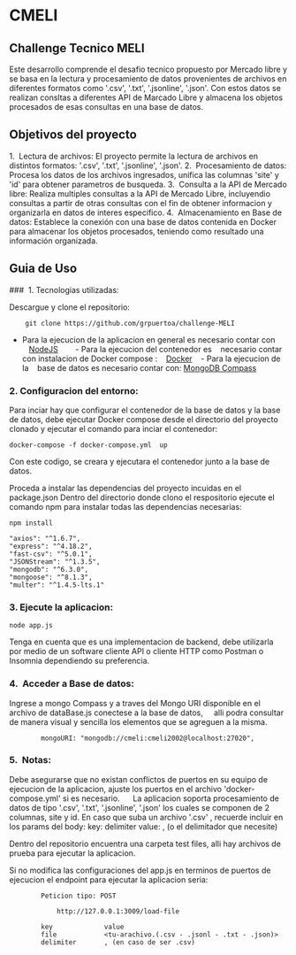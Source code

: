 # CMELI

## Challenge Tecnico MELI

Este desarrollo comprende el desafio tecnico propuesto por Mercado libre y se basa en la lectura y procesamiento de datos provenientes de archivos en diferentes formatos como '.csv', '.txt', '.jsonline', '.json'. Con estos datos se realizan consltas a diferentes API de Marcado Libre y almacena los objetos procesados de esas consultas en una base de datos.

## Objetivos del proyecto

1.  Lectura de archivos: El proyecto permite la lectura de archivos en distintos formatos: '.csv', '.txt', '.jsonline', '.json'.
2.  Procesamiento de datos: Procesa los datos de los archivos ingresados, unifica las columnas 'site' y 'id' para obtener parametros de busqueda.
3.  Consulta a la API de Mercado libre: Realiza multiples consultas a la API de Mercado Libre, incluyendio consultas a partir de otras consultas con el fin de obtener informacion y organizarla en datos de interes especifico.
4.  Almacenamiento en Base de datos: Establece la conexión con una base de datos contenida en Docker para almacenar los objetos procesados, teniendo como resultado una información organizada.

## Guia de Uso

###  1. Tecnologias utilizadas:

Descargue y clone el repositorio:

```
    git clone https://github.com/grpuertoa/challenge-MELI
```

 - Para la ejecucion de la aplicacion en general es necesario contar con
   [NodeJS](https://nodejs.org/)     
  - Para la ejecucion del contenedor es
   necesario contar con instalacion de Docker compose :
   [Docker](https://www.docker.com/get-started) 
   - Para la ejecucion de la
   base de datos es necesario contar con: [MongoDB Compass](https://www.mongodb.com/try/download/compass)
### 2. Configuracion del entorno:

Para inciar hay que configurar el contenedor de la base de datos y la base de datos, debe ejecutar Docker compose desde el directorio del proyecto clonado y ejecutar el comando para inciar el contenedor:

```
docker-compose -f docker-compose.yml  up
```

Con este codigo, se creara y ejecutara el contenedor junto a la base de datos.

Proceda a instalar las dependencias del proyecto incuidas en el package.json Dentro del directorio donde clono el respositorio ejecute el comando npm para instalar todas las dependencias necesarias:

```
npm install

"axios": "^1.6.7",
"express": "^4.18.2",
"fast-csv": "^5.0.1",
"JSONStream": "^1.3.5",
"mongodb": "^6.3.0",
"mongoose": "^8.1.3",
"multer": "^1.4.5-lts.1"

```

### 3. Ejecute la aplicacion:

```
node app.js
```

Tenga en cuenta que es una implementacion de backend, debe utilizarla por medio de un software cliente API o cliente HTTP como Postman o Insomnia dependiendo su preferencia.

### 4.  Acceder a Base de datos:

Ingrese a mongo Compass y a traves del Mongo URI disponible en el archivo de dataBase.js conectese a la base de datos,     alli podra consultar de manera visual y sencilla los elementos que se agreguen a la misma.

```
        mongoURI: "mongodb://cmeli:cmeli2002@localhost:27020",
```

### 5.  Notas:

Debe asegurarse que no existan conflictos de puertos en su equipo de ejecucion de la aplicacion, ajuste los puertos en el archivo 'docker-compose.yml' si es necesario.
    
La aplicacion soporta procesamiento de datos de tipo '.csv', '.txt', '.jsonline', '.json' los cuales se componen de 2 columnas, site y id. En caso que suba un archivo '.csv' , recuerde incluir en los params del body: key: delimiter value: , (o el delimitador que necesite)

Dentro del repositorio encuentra una carpeta test files, alli hay archivos de prueba para ejecutar la aplicacion.

Si no modifica las configuraciones del app.js en terminos de puertos de ejecucion el endpoint para ejecutar la aplicacion seria:
```
        Peticion tipo: POST
        
            http://127.0.0.1:3009/load-file
            
        key             value
        file            <tu-arachivo.(.csv - .jsonl - .txt - .json)>
        delimiter       , (en caso de ser .csv)
```